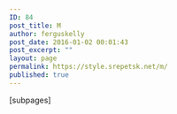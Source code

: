 ```yaml
---
ID: 84
post_title: M
author: ferguskelly
post_date: 2016-01-02 00:01:43
post_excerpt: ""
layout: page
permalink: https://style.srepetsk.net/m/
published: true
---
```

[subpages]